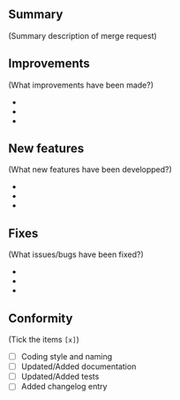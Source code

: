 ## Summary

(Summary description of merge request)

## Improvements

(What improvements have been made?)

* 
* 
* 

## New features

(What new features have been developped?)

* 
* 
* 

## Fixes

(What issues/bugs have been fixed?)

* 
* 
* 

## Conformity

(Tick the items `[x]`)

* [ ] Coding style and naming
* [ ] Updated/Added documentation
* [ ] Updated/Added tests
* [ ] Added changelog entry
